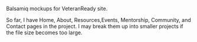 Balsamiq mockups for VeteranReady site. 

So far, I have Home, About, Resources,Events, Mentorship, Community, and Contact pages in the project. I may break them up into smaller projects if the file size becomes too large.
